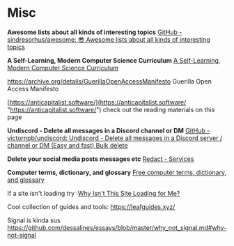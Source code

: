 # Misc

**Awesome lists about all kinds of interesting topics** [GitHub - sindresorhus/awesome: 😎 Awesome lists about all kinds of interesting topics](https://github.com/sindresorhus/awesome#contents "https://github.com/sindresorhus/awesome#contents") 

**A Self-Learning, Modern Computer Science Curriculum** [A Self-Learning, Modern Computer Science Curriculum](https://functionalcs.github.io/curriculum/ "https://functionalcs.github.io/curriculum/")

https://archive.org/details/GuerillaOpenAccessManifesto Guerilla Open Access Manifesto

[https://anticapitalist.software/](https://anticapitalist.software/ "https://anticapitalist.software/") check out the reading materials on this page 

**Undiscord - Delete all messages in a Discord channel or DM** [GitHub - victornpb/undiscord: Undiscord - Delete all messages in a Discord server / channel or DM (Easy and fast) Bulk delete](https://github.com/victornpb/undiscord#readme "https://github.com/victornpb/undiscord#readme") 

**Delete your social media posts messages etc** [Redact - Services](https://redact.dev/services)

**Computer terms, dictionary, and glossary** [Free computer terms, dictionary, and glossary](https://www.computerhope.com/jargon.htm "https://www.computerhope.com/jargon.htm")

If a site isn't loading try :[Why Isn't This Site Loading for Me?](https://www.lifewire.com/is-website-down-3482172)

Cool collection of guides and tools: https://leafguides.xyz/

Signal is kinda sus
https://github.com/dessalines/essays/blob/master/why_not_signal.md#why-not-signal
